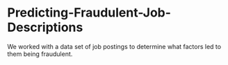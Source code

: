 # Predicting-Fraudulent-Job-Descriptions
We worked with a data set of job postings to determine what factors led to them being fraudulent.
